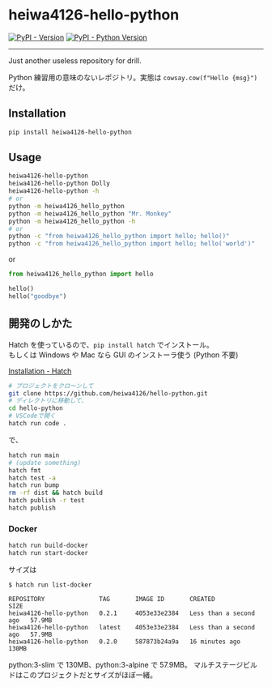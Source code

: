 # heiwa4126-hello-python

[![PyPI - Version](https://img.shields.io/pypi/v/heiwa4126-hello-python.svg)](https://pypi.org/project/heiwa4126-hello-python)
[![PyPI - Python Version](https://img.shields.io/pypi/pyversions/heiwa4126-hello-python.svg)](https://pypi.org/project/heiwa4126-hello-python)

---

Just another useless repository for drill.

Python 練習用の意味のないレポジトリ。実態は `cowsay.cow(f"Hello {msg}")` だけ。

## Installation

```sh
pip install heiwa4126-hello-python
```

## Usage

```sh
heiwa4126-hello-python
heiwa4126-hello-python Dolly
heiwa4126-hello-python -h
# or
python -m heiwa4126_hello_python
python -m heiwa4126_hello_python "Mr. Monkey"
python -m heiwa4126_hello_python -h
# or
python -c "from heiwa4126_hello_python import hello; hello()"
python -c "from heiwa4126_hello_python import hello; hello('world')"
```

or

```python
from heiwa4126_hello_python import hello

hello()
hello("goodbye")
```

## 開発のしかた

Hatch を使っているので、`pip install hatch` でインストール。  
もしくは Windows や Mac なら GUI のインストーラ使う (Python 不要)

[Installation - Hatch](https://hatch.pypa.io/latest/install/)

```sh
# プロジェクトをクローンして
git clone https://github.com/heiwa4126/hello-python.git
# ディレクトリに移動して、
cd hello-python
# VSCodeで開く
hatch run code .
```

で、

```sh
hatch run main
# (update something)
hatch fmt
hatch test -a
hatch run bump
rm -rf dist && hatch build
hatch publish -r test
hatch publish
```

### Docker

```sh
hatch run build-docker
hatch run start-docker
```

サイズは

```console
$ hatch run list-docker

REPOSITORY               TAG       IMAGE ID       CREATED                  SIZE
heiwa4126-hello-python   0.2.1     4053e33e2384   Less than a second ago   57.9MB
heiwa4126-hello-python   latest    4053e33e2384   Less than a second ago   57.9MB
heiwa4126-hello-python   0.2.0     587873b24a9a   16 minutes ago           130MB
```

python:3-slim で 130MB、python:3-alpine で 57.9MB。
マルチステージビルドはこのプロジェクトだとサイズがほぼ一緒。
